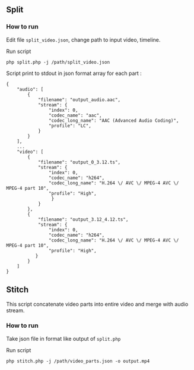 ## Split

### How to run
Edit file `split_video.json`, change path to input video, timeline.

Run script 
```
php split.php -j /path/split_video.json
```

Script print to stdout in json format array for each part :
```
{
    "audio": [
        {
            "filename": "output_audio.aac",
            "stream": {
                "index": 0,
                "codec_name": "aac",
                "codec_long_name": "AAC (Advanced Audio Coding)",
                "profile": "LC",
            }
        }
    ],
    ...
    "video": [
        {
            "filename": "output_0_3.12.ts",
            "stream": {
                "index": 0,
                "codec_name": "h264",
                "codec_long_name": "H.264 \/ AVC \/ MPEG-4 AVC \/ MPEG-4 part 10",
                "profile": "High",
                 }
            }
        },
        {
            "filename": "output_3.12_4.12.ts",
            "stream": {
                "index": 0,
                "codec_name": "h264",
                "codec_long_name": "H.264 \/ AVC \/ MPEG-4 AVC \/ MPEG-4 part 10",
                "profile": "High",
           }
        }
    ]
}
```

## Stitch
This script concatenate video parts into entire video and merge with audio stream.

### How to run
Take json file in format like output of `split.php` 

Run script 
```
php stitch.php -j /path/video_parts.json -o output.mp4
```